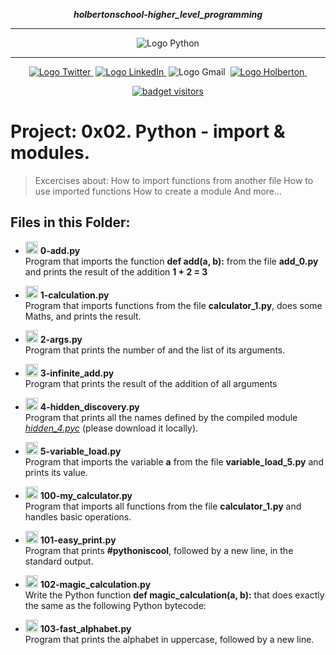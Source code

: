 <div align=center>

***holbertonschool-higher_level_programming***
<hr />
 <img src="https://www.python.org/static/community_logos/python-logo-generic.svg" alt="Logo Python" style="max-width:80%;">
 <hr />
<a href="https://twitter.com/Jepez90"><img src="https://img.shields.io/twitter/url?label=%40Jepez90&style=social&url=https%3A%2F%2Ftwitter.com%2FJepez90" alt="Logo Twitter">&nbsp;</a>
<a href="https://www.linkedin.com/in/jepez90/"><img src="https://img.shields.io/badge/jepez90-%230077B5.svg?&logo=linkedin&logoColor=white" alt="Logo LinkedIn">&nbsp;</a>
<img src="https://img.shields.io/badge/jepez90-white?style=flat&logo=gmail" alt="Logo Gmail">&nbsp;
<a href="https://twitter.com/HolbertonCOL"><img src="https://img.shields.io/badge/Holberton_School-red" alt="Logo Holberton">&nbsp;</a>

<a href="https://github.com/jepez90"><img src="https://visitor-badge.glitch.me/badge?page_id=jepez90.HigherLevelProgram.0x02&" alt="badget visitors"></a>
</div>

# Project: 0x02. Python - import & modules.

> Excercises about:
How to import functions from another file
How to use imported functions
How to create a module
And more...

## Files in this Folder:

* <img src="https://raw.githubusercontent.com/jepez90/jepez90.github.io/master/img/Readme_media/logoPythonBasic.svg" alt="Logo Python" height="20"> **0-add.py**<br />
Program that imports the function **def add(a, b):** from the file **add_0.py** and prints the result of the addition **1 + 2 = 3**

* <img src="https://raw.githubusercontent.com/jepez90/jepez90.github.io/master/img/Readme_media/logoPythonBasic.svg" alt="Logo Python" height="20"> **1-calculation.py**<br />
Program that imports functions from the file **calculator_1.py**, does some Maths, and prints the result.

* <img src="https://raw.githubusercontent.com/jepez90/jepez90.github.io/master/img/Readme_media/logoPythonBasic.svg" alt="Logo Python" height="20"> **2-args.py**<br />
Program that prints the number of and the list of its arguments.

* <img src="https://raw.githubusercontent.com/jepez90/jepez90.github.io/master/img/Readme_media/logoPythonBasic.svg" alt="Logo Python" height="20"> **3-infinite_add.py**<br />
Program that prints the result of the addition of all arguments

* <img src="https://raw.githubusercontent.com/jepez90/jepez90.github.io/master/img/Readme_media/logoPythonBasic.svg" alt="Logo Python" height="20"> **4-hidden_discovery.py**<br />
Program that prints all the names defined by the compiled module <a href="https://github.com/holbertonschool/0x02.py/raw/master/hidden_4.pyc" title="hidden_4.pyc" target="_blank">*hidden_4.pyc*</a> (please download it locally).

* <img src="https://raw.githubusercontent.com/jepez90/jepez90.github.io/master/img/Readme_media/logoPythonBasic.svg" alt="Logo Python" height="20"> **5-variable_load.py**<br />
Program that imports the variable **a** from the file **variable_load_5.py** and prints its value.

* <img src="https://raw.githubusercontent.com/jepez90/jepez90.github.io/master/img/Readme_media/logoPythonBasic.svg" alt="Logo Python" height="20"> **100-my_calculator.py**<br />
Program that imports all functions from the file **calculator_1.py** and handles basic operations.

* <img src="https://raw.githubusercontent.com/jepez90/jepez90.github.io/master/img/Readme_media/logoPythonBasic.svg" alt="Logo Python" height="20"> **101-easy_print.py**<br />
Program that prints **#pythoniscool**, followed by a new line, in the standard output.

* <img src="https://raw.githubusercontent.com/jepez90/jepez90.github.io/master/img/Readme_media/logoPythonBasic.svg" alt="Logo Python" height="20"> **102-magic_calculation.py**<br />
Write the Python function **def magic_calculation(a, b):** that does exactly the same as the following Python bytecode:

* <img src="https://raw.githubusercontent.com/jepez90/jepez90.github.io/master/img/Readme_media/logoPythonBasic.svg" alt="Logo Python" height="20"> **103-fast_alphabet.py**<br />
Program that prints the alphabet in uppercase, followed by a new line.
